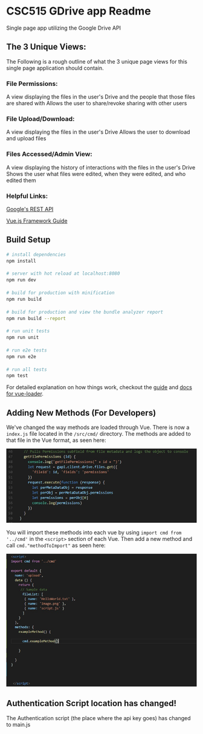 # CSC515 GDrive app Readme
Single page app utilizing the Google Drive API

## The 3 Unique Views:
The Following is a rough outline of what the 3 unique page views for this single page application should contain.

### File Permissions:
A view displaying the files in the user's Drive and the people that those files are shared with
  Allows the user to share/revoke sharing with other users

### File Upload/Download:
A view displaying the files in the user's Drive
  Allows the user to download and upload files

### Files Accessed/Admin View:
A view displaying the history of interactions with the files in the user's Drive
  Shows the user what files were edited, when they were edited, and who edited them

### Helpful Links:
[Google's REST API](https://developers.google.com/drive/v3/reference/)

[Vue.js Framework Guide](https://vuejs.org/v2/guide/)


## Build Setup

``` bash
# install dependencies
npm install

# server with hot reload at localhost:8080
npm run dev

# build for production with minification
npm run build

# build for production and view the bundle analyzer report
npm run build --report

# run unit tests
npm run unit

# run e2e tests
npm run e2e

# run all tests
npm test
```

For detailed explanation on how things work, checkout the [guide](http://vuejs-templates.github.io/webpack/) and [docs for vue-loader](http://vuejs.github.io/vue-loader).


## Adding New Methods (For Developers)
We've changed the way methods are loaded through Vue. There is now a `index.js` file located in the `/src/cmd/` directory.
The methods are added to that file in the Vue format, as seen here: 

![VueMethodsFormat](/docs/methodFormating.jpg?raw=true)

You will import these methods into each vue by using `import cmd from '../cmd'` in the `<script>` section of each Vue. Then add a new method and call `cmd."methodToImport"` as seen here:

![VueImportMethodFormat](/docs/importingMethodToVue.jpg?raw=true)

## Authentication Script location has changed!

The Authentication script (the place where the api key goes) has changed to main.js